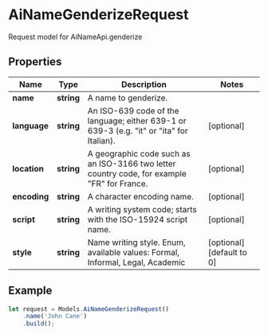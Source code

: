 # AiNameGenderizeRequest

Request model for AiNameApi.genderize

## Properties

Name | Type | Description | Notes
---- | ---- | ----------- | -----
**name** | **string**| A name to genderize. |
**language** | **string**| An ISO-639 code of the language; either 639-1 or 639-3 (e.g. \"it\" or \"ita\" for Italian).              | [optional]
**location** | **string**| A geographic code such as an ISO-3166 two letter country code, for example \"FR\" for France.              | [optional]
**encoding** | **string**| A character encoding name. | [optional]
**script** | **string**| A writing system code; starts with the ISO-15924 script name. | [optional]
**style** | **string**| Name writing style. Enum, available values: Formal, Informal, Legal, Academic | [optional] [default to 0]

## Example
```typescript
let request = Models.AiNameGenderizeRequest()
    .name('John Cane')
    .build();
```
